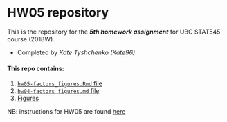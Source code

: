 # HW05 repository

This is the repository for the ***5th homework assignment*** for UBC STAT545 course (2018W).
- Completed by *Kate Tyshchenko (Kate96)*

#### This repo contains:
1. [`hw05-factors_figures.Rmd` file](https://github.com/STAT545-UBC-students/hw04-Kate96/blob/master/hw05-factors_figures.Rmd)
2. [`hw04-factors_figures.md` file](https://github.com/STAT545-UBC-students/hw04-Kate96/blob/master/hw05-factors_figures.md)
3. [Figures](https://github.com/STAT545-UBC-students/hw04-Kate96/tree/master/hw05-factors_figures_files/figure-markdown_github)

NB: instructions for HW05 are found [here](http://stat545.com/Classroom/assignments/hw05/hw05.html)


